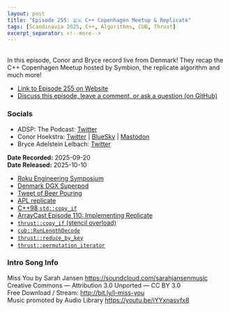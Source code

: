 ```yaml
---
layout: post
title: "Episode 255: 🇩🇰 C++ Copenhagen Meetup & Replicate"
tags: [Scandinavia 2025, C++, Algorithms, CUB, Thrust]
excerpt_separator: <!--more-->
---
```


<div id="buzzsprout-player-17967940"></div><script src="https://www.buzzsprout.com/1501960/episodes/17967940-episode-255-c-copenhagen-meetup-replicate.js?container_id=buzzsprout-player-17967940&player=small" type="text/javascript" charset="utf-8"></script>

<br>In this episode, Conor and Bryce record live from Denmark! They recap the C++ Copenhagen Meetup hosted by Symbion, the replicate algorithm and much more!

<!--more-->

* [Link to Episode 255 on Website](https://adspthepodcast.com/2025/10/10/Episode-255.html)
* [Discuss this episode, leave a comment, or ask a question (on GitHub)](https://github.com/codereport/adsp2/discussions/154)

### Socials
 
* ADSP: The Podcast: [Twitter](https://twitter.com/adspthepodcast)
* Conor Hoekstra: [Twitter](https://twitter.com/code_report) \| [BlueSky](https://bsky.app/profile/codereport.bsky.social) \| [Mastodon](https://mastodon.social/@code_report)
* Bryce Adelstein Lelbach: [Twitter](https://x.com/blelbach)

**Date Recorded:** 2025-09-20 <br>
**Date Released:** 2025-10-10

* [Roku Engineering Symposium](https://ida.dk/arrangementer-og-kurser/arrangementer/roku-engineering-symposium-modern-c-and-gpu-accelerated-applications-361510)
* [Denmark DGX Superpod](https://blogs.nvidia.com/blog/denmark-sovereign-ai-supercomputer/)
* [Tweet of Beer Pouring](https://x.com/blelbach/status/1969328858043228322)
* [APL replicate](https://aplwiki.com/wiki/Replicate)
* [C++98 `std::copy_if`](https://en.cppreference.com/w/cpp/algorithm/copy)
* [ArrayCast Episode 110: Implementing Replicate](https://www.arraycast.com/episodes/episode110-replicate)
* [`thrust::copy_if` (stencil overload)](https://nvidia.github.io/cccl/thrust/api/group__stream__compaction_1ga291bd49963dc7d3d0529fb8ed05de66e.html#copy-if-exec-first-last-stencil-result-pred)
* [`cub::RunLengthDecode`](https://nvidia.github.io/cccl/cub/api/structcub_1_1DeviceRunLengthEncode.html#_CPPv4N3cub21DeviceRunLengthEncodeE)
* [`thrust::reduce_by_key`](https://nvidia.github.io/cccl/thrust/api/group__reductions_1ga4f2be29262626f9f41d29cda5e8d1887.html)
* [`thrust::permutation_iterator`](https://nvidia.github.io/cccl/libcudacxx/api/classpermutation__iterator.html#_CPPv4I00E20permutation_iterator)

### Intro Song Info
 
Miss You by Sarah Jansen https://soundcloud.com/sarahjansenmusic<br>
Creative Commons — Attribution 3.0 Unported — CC BY 3.0<br>
Free Download / Stream: http://bit.ly/l-miss-you<br>
Music promoted by Audio Library https://youtu.be/iYYxnasvfx8<br>